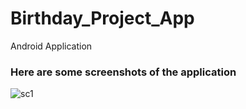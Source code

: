 # Birthday_Project_App
Android Application


### Here are some screenshots of the application

![sc1](https://firebasestorage.googleapis.com/v0/b/for-birthday.appspot.com/o/Screenshot_2019-04-19-20-53-15-699_com.wildcardenter.myfab.for_jahan.png?alt=media&token=d181f55a-5748-4af1-9800-9a131eaea663)
